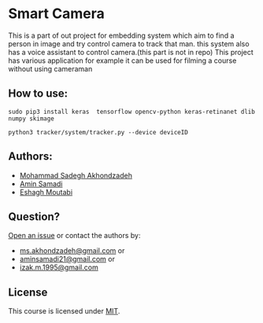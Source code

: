 # Smart Camera
This is a part of out project for embedding system which aim to find a person in image and try control camera to track that man.
this system also has a voice assistant to control camera.(this part is not in repo)
This project has various application for example it can be used for filming a course without using cameraman


## How to use:
~~~~
sudo pip3 install keras  tensorflow opencv-python keras-retinanet dlib numpy skimage
~~~~
~~~~
python3 tracker/system/tracker.py --device deviceID
~~~~

## Authors:
  - [Mohammad Sadegh Akhondzadeh](http://msakhondzadeh.ece.iut.ac.ir)
  - [Amin Samadi](https://github.com/aminsmd)
  - [Eshagh Moutabi](https://github.com/EshaghMoutabi)


## Question?

  [Open an issue](../../issues) or contact the authors by:
  - [ms.akhondzadeh@gmail.com](mailto:ms.akhondzadeh@gmail.com) or
  - [aminsamadi21@gmail.com](aminsamadi21@gmail.com) or
  - [izak.m.1995@gmail.com](izak.m.1995@gmail.com)

  ## License

  This course is licensed under [MIT](LICENSE).
